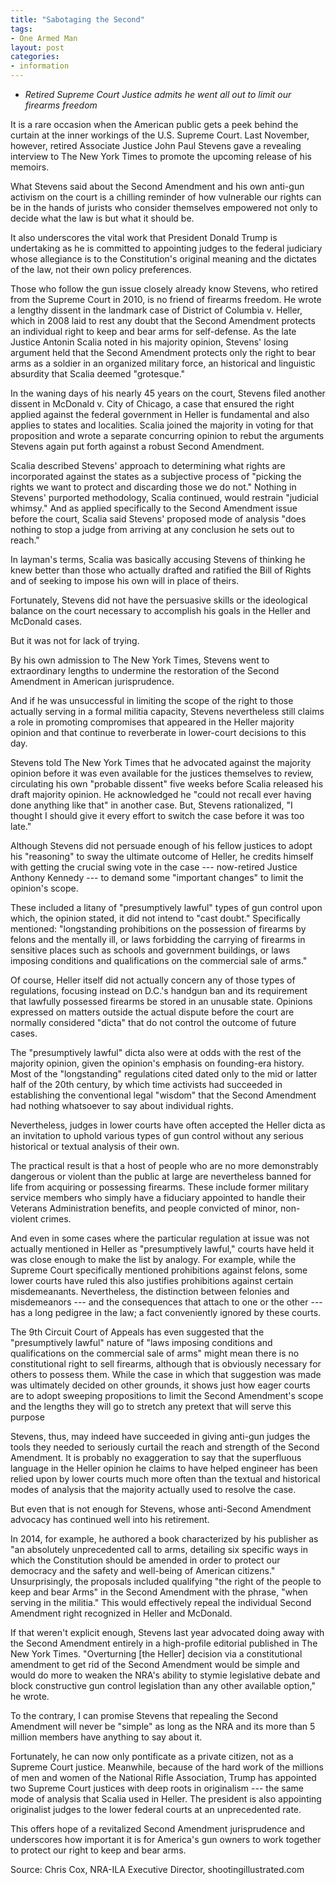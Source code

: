 ```yaml
---
title: "Sabotaging the Second"
tags:
- One Armed Man
layout: post
categories:
- information
---
```


- *Retired Supreme Court Justice admits he went all out to limit our firearms freedom*

It is a rare occasion when the American public gets a peek behind the curtain at the inner workings of the U.S. Supreme Court. Last November, however, retired Associate Justice John Paul Stevens gave a revealing interview to The New York Times to promote the upcoming release of his memoirs.

What Stevens said about the Second Amendment and his own anti-gun activism on the court is a chilling reminder of how vulnerable our rights can be in the hands of jurists who consider themselves empowered not only to decide what the law is but what it should be.

It also underscores the vital work that President Donald Trump is undertaking as he is committed to appointing judges to the federal judiciary whose allegiance is to the Constitution's original meaning and the dictates of the law, not their own policy preferences.

Those who follow the gun issue closely already know Stevens, who retired from the Supreme Court in 2010, is no friend of firearms freedom. He wrote a lengthy dissent in the landmark case of District of Columbia v. Heller, which in 2008 laid to rest any doubt that the Second Amendment protects an individual right to keep and bear arms for self-defense. As the late Justice Antonin Scalia noted in his majority opinion, Stevens' losing argument held that the Second Amendment protects only the right to bear arms as a soldier in an organized military force, an historical and linguistic absurdity that Scalia deemed "grotesque."

In the waning days of his nearly 45 years on the court, Stevens filed another dissent in McDonald v. City of Chicago, a case that ensured the right applied against the federal government in Heller is fundamental and also applies to states and localities. Scalia joined the majority in voting for that proposition and wrote a separate concurring opinion to rebut the arguments Stevens again put forth against a robust Second Amendment.

Scalia described Stevens' approach to determining what rights are incorporated against the states as a subjective process of "picking the rights we want to protect and discarding those we do not." Nothing in Stevens' purported methodology, Scalia continued, would restrain "judicial whimsy." And as applied specifically to the Second Amendment issue before the court, Scalia said Stevens' proposed mode of analysis "does nothing to stop a judge from arriving at any conclusion he sets out to reach."

In layman's terms, Scalia was basically accusing Stevens of thinking he knew better than those who actually drafted and ratified the Bill of Rights and of seeking to impose his own will in place of theirs.

Fortunately, Stevens did not have the persuasive skills or the ideological balance on the court necessary to accomplish his goals in the Heller and McDonald cases.

But it was not for lack of trying.

By his own admission to The New York Times, Stevens went to extraordinary lengths to undermine the restoration of the Second Amendment in American jurisprudence.

And if he was unsuccessful in limiting the scope of the right to those actually serving in a formal militia capacity, Stevens nevertheless still claims a role in promoting compromises that appeared in the Heller majority opinion and that continue to reverberate in lower-court decisions to this day.

Stevens told The New York Times that he advocated against the majority opinion before it was even available for the justices themselves to review, circulating his own "probable dissent" five weeks before Scalia released his draft majority opinion. He acknowledged he "could not recall ever having done anything like that" in another case. But, Stevens rationalized, "I thought I should give it every effort to switch the case before it was too late."

Although Stevens did not persuade enough of his fellow justices to adopt his "reasoning" to sway the ultimate outcome of Heller, he credits himself with getting the crucial swing vote in the case --- now-retired Justice Anthony Kennedy --- to demand some "important changes" to limit the opinion's scope.

These included a litany of "presumptively lawful" types of gun control upon which, the opinion stated, it did not intend to "cast doubt." Specifically mentioned: "longstanding prohibitions on the possession of firearms by felons and the mentally ill, or laws forbidding the carrying of firearms in sensitive places such as schools and government buildings, or laws imposing conditions and qualifications on the commercial sale of arms."

Of course, Heller itself did not actually concern any of those types of regulations, focusing instead on D.C.'s handgun ban and its requirement that lawfully possessed firearms be stored in an unusable state. Opinions expressed on matters outside the actual dispute before the court are normally considered "dicta" that do not control the outcome of future cases.

The "presumptively lawful" dicta also were at odds with the rest of the majority opinion, given the opinion's emphasis on founding-era history. Most of the "longstanding" regulations cited dated only to the mid or latter half of the 20th century, by which time activists had succeeded in establishing the conventional legal "wisdom" that the Second Amendment had nothing whatsoever to say about individual rights.

Nevertheless, judges in lower courts have often accepted the Heller dicta as an invitation to uphold various types of gun control without any serious historical or textual analysis of their own.

The practical result is that a host of people who are no more demonstrably dangerous or violent than the public at large are nevertheless banned for life from acquiring or possessing firearms. These include former military service members who simply have a fiduciary appointed to handle their Veterans Administration benefits, and people convicted of minor, non-violent crimes.

And even in some cases where the particular regulation at issue was not actually mentioned in Heller as "presumptively lawful," courts have held it was close enough to make the list by analogy. For example, while the Supreme Court specifically mentioned prohibitions against felons, some lower courts have ruled this also justifies prohibitions against certain misdemeanants. Nevertheless, the distinction between felonies and misdemeanors --- and the consequences that attach to one or the other --- has a long pedigree in the law; a fact conveniently ignored by these courts.

The 9th Circuit Court of Appeals has even suggested that the "presumptively lawful" nature of "laws imposing conditions and qualifications on the commercial sale of arms" might mean there is no constitutional right to sell firearms, although that is obviously necessary for others to possess them. While the case in which that suggestion was made was ultimately decided on other grounds, it shows just how eager courts are to adopt sweeping propositions to limit the Second Amendment's scope and the lengths they will go to stretch any pretext that will serve this purpose

Stevens, thus, may indeed have succeeded in giving anti-gun judges the tools they needed to seriously curtail the reach and strength of the Second Amendment. It is probably no exaggeration to say that the superfluous language in the Heller opinion he claims to have helped engineer has been relied upon by lower courts much more often than the textual and historical modes of analysis that the majority actually used to resolve the case.

But even that is not enough for Stevens, whose anti-Second Amendment advocacy has continued well into his retirement.

In 2014, for example, he authored a book characterized by his publisher as "an absolutely unprecedented call to arms, detailing six specific ways in which the Constitution should be amended in order to protect our democracy and the safety and well-being of American citizens." Unsurprisingly, the proposals included qualifying "the right of the people to keep and bear Arms" in the Second Amendment with the phrase, "when serving in the militia." This would effectively repeal the individual Second Amendment right recognized in Heller and McDonald.

If that weren't explicit enough, Stevens last year advocated doing away with the Second Amendment entirely in a high-profile editorial published in The New York Times. "Overturning \[the Heller\] decision via a constitutional amendment to get rid of the Second Amendment would be simple and would do more to weaken the NRA's ability to stymie legislative debate and block constructive gun control legislation than any other available option," he wrote.

To the contrary, I can promise Stevens that repealing the Second Amendment will never be "simple" as long as the NRA and its more than 5 million members have anything to say about it.

Fortunately, he can now only pontificate as a private citizen, not as a Supreme Court justice. Meanwhile, because of the hard work of the millions of men and women of the National Rifle Association, Trump has appointed two Supreme Court justices with deep roots in originalism --- the same mode of analysis that Scalia used in Heller. The president is also appointing originalist judges to the lower federal courts at an unprecedented rate.

This offers hope of a revitalized Second Amendment jurisprudence and underscores how important it is for America's gun owners to work together to protect our right to keep and bear arms.

Source: Chris Cox, NRA-ILA Executive Director, shootingillustrated.com
